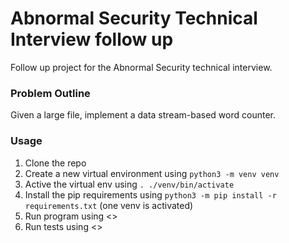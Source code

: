 # Abnormal Security Technical Interview follow up
Follow up project for the Abnormal Security technical interview. 

### Problem Outline
Given a large file, implement a data stream-based word counter. 

### Usage
1. Clone the repo
2. Create a new virtual environment using `python3 -m venv venv`
3. Active the virtual env using `. ./venv/bin/activate`
4. Install the pip requirements using `python3 -m pip install -r requirements.txt` (one venv is activated)
5. Run program using <>
6. Run tests using <>
